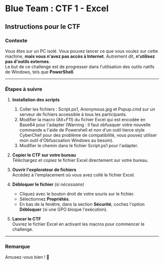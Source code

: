 # Blue Team : CTF 1 - Excel

## Instructions pour le CTF

### Contexte
Vous êtes sur un PC isolé. Vous pouvez lancer ce que vous voulez sur cette machine, **mais vous n'avez pas accès à Internet**. Autrement dit, **n'utilisez pas d'outils externes**.  
Le but de ce challenge est de progresser dans l'utilisation des outils natifs de Windows, tels que **PowerShell**.

---

### Étapes à suivre

1. **Installation des scripts**
    1. Coller les fichiers : Script.ps1, Anonymous.jpg et Popup.cmd sur un serveur de fichiers accessible à tous les participants.
    2. Modifier la macro (Alt+F11) du fichier Excel qui est encodée en Base64 pour l'adapter (Warning : Il faut obfusquer votre nouvelle commande a l'aide de Powershell et non d'un outil tierce style CyberChef pour des problème de compatibilité, vous pouvez utiliser mon outil d'Obfuscsation Windows au besoin). 
    3. Modifier le chemin dans le fichier Script.ps1 pour l'adapter.
    
2. **Copier le CTF sur votre bureau**  
   Téléchargez et copiez le fichier Excel directement sur votre bureau.
    
3. **Ouvrir l'explorateur de fichiers**  
   Accédez à l'emplacement où vous avez collé le fichier Excel.

4. **Débloquer le fichier** *(si nécessaire)*  
   - Cliquez avec le bouton droit de votre souris sur le fichier.
   - Sélectionnez **Propriétés**.
   - En bas de la fenêtre, dans la section **Sécurité**, cochez l'option **Débloquer** (si une GPO bloque l'exécution).

5. **Lancer le CTF**  
   Ouvrez le fichier Excel en activant les macros pour commencer le challenge.

---

### Remarque
Amusez-vous bien ! 🎉
